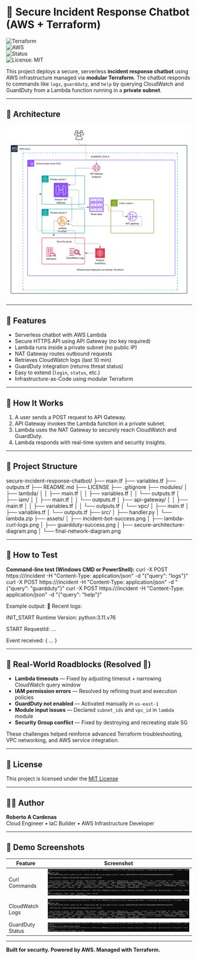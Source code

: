 # 🔐 Secure Incident Response Chatbot (AWS + Terraform)

![Terraform](https://img.shields.io/badge/IaC-Terraform-623CE4?logo=terraform)  
![AWS](https://img.shields.io/badge/Cloud-AWS-232F3E?logo=amazon-aws)  
![Status](https://img.shields.io/badge/Deployed-Yes-success)  
![License: MIT](https://img.shields.io/badge/license-MIT-green)

This project deploys a secure, serverless **incident response chatbot** using AWS infrastructure managed via **modular Terraform**. The chatbot responds to commands like `logs`, `guardduty`, and `help` by querying CloudWatch and GuardDuty from a Lambda function running in a **private subnet**.

---

## 📸 Architecture

![Architecture Diagram](./assets/diagram.png)

---

## 🚀 Features

- Serverless chatbot with AWS Lambda
- Secure HTTPS API using API Gateway (no key required)
- Lambda runs inside a private subnet (no public IP)
- NAT Gateway routes outbound requests
- Retrieves CloudWatch logs (last 10 min)
- GuardDuty integration (returns threat status)
- Easy to extend (`login`, `status`, etc.)
- Infrastructure-as-Code using modular Terraform

---

## 🧠 How It Works

1. A user sends a POST request to API Gateway.
2. API Gateway invokes the Lambda function in a private subnet.
3. Lambda uses the NAT Gateway to securely reach CloudWatch and GuardDuty.
4. Lambda responds with real-time system and security insights.

---

## 📂 Project Structure

secure-incident-response-chatbot/
├── main.tf
├── variables.tf
├── outputs.tf
├── README.md
├── LICENSE
├── .gitignore
├── modules/
│   ├── lambda/
│   │   ├── main.tf
│   │   ├── variables.tf
│   │   └── outputs.tf
│   ├── iam/
│   │   ├── main.tf
│   │   └── outputs.tf
│   ├── api-gateway/
│   │   ├── main.tf
│   │   ├── variables.tf
│   │   └── outputs.tf
│   └── vpc/
│       ├── main.tf
│       ├── variables.tf
│       └── outputs.tf
├── src/
│   ├── handler.py
│   └── lambda.zip
├── assets/
│   ├── incident-bot-success.png
│   ├── lambda-curl-logs.png
│   ├── guardduty-success.png
│   ├── secure-architecture-diagram.png
│   └── final-network-diagram.png

---

## 🧪 How to Test

**Command-line test (Windows CMD or PowerShell):**
curl -X POST https://<your-api-url>/incident -H "Content-Type: application/json" -d "{"query": "logs"}"
curl -X POST https://<your-api-url>/incident -H "Content-Type: application/json" -d "{"query": "guardduty"}"
curl -X POST https://<your-api-url>/incident -H "Content-Type: application/json" -d "{"query": "help"}"

Example output:
📄 Recent logs:

INIT_START Runtime Version: python:3.11.v76

START RequestId: ...

Event received: { ... }

---

## 🧱 Real-World Roadblocks (Resolved 💪)

- **Lambda timeouts** — Fixed by adjusting timeout + narrowing CloudWatch query window  
- **IAM permission errors** — Resolved by refining trust and execution policies  
- **GuardDuty not enabled** — Activated manually in `us-east-1`  
- **Module input issues** — Declared `subnet_ids` and `vpc_id` in `lambda` module  
- **Security Group conflict** — Fixed by destroying and recreating stale SG  

These challenges helped reinforce advanced Terraform troubleshooting, VPC networking, and AWS service integration.

---

## 🧾 License

This project is licensed under the [MIT License](./LICENSE)

---

## 👨‍💻 Author

**Roberto A Cardenas**  
Cloud Engineer • IaC Builder • AWS Infrastructure Developer

---

## 📸 Demo Screenshots

| Feature            | Screenshot |
|--------------------|------------|
| Curl Commands      | ![curl](./assets/bot-private-subnet-curl-test.png) |
| CloudWatch Logs    | ![logs](./assets/chatbot-cloudwatch-logs.png)      |
| GuardDuty Status   | ![guard](./assets/guardDuty.png)                   |

---

**Built for security. Powered by AWS. Managed with Terraform.**

